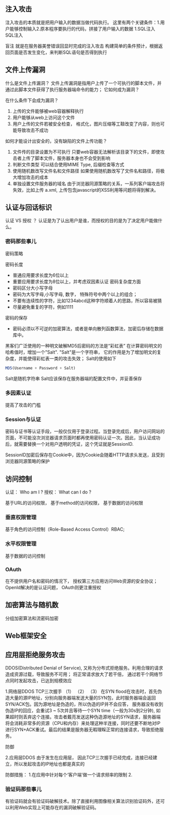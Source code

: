 ## 注入攻击
注入攻击的本质就是把用户输入的数据当做代码执行。
这里有两个关键条件：1.用户能够控制输入2.原本程序要执行的代码，拼接了用户输入的数据
1.SQL注入
SQL注入

盲注
就是在服务器美誉错误回显时完成的注入攻击
构建简单的条件预计，根据返回页面是否发生变化，来判断SQL语句是否得到执行

## 文件上传漏洞
什么是文件上传漏洞？
文件上传漏洞是指用户上传了一个可执行的脚本文件，并通过此脚本文件获得了执行服务器端命令的能力；
它如何成为漏洞？

在什么条件下会成为漏洞？
1. 上传的文件能够被web容器解释执行
2. 用户能够从web上访问这个文件
3. 用户上传的文件若被安全检查， 格式化，图片压缩等工鞥改变了内容，则也可能导致攻击不成功

如何才能设计出安全的，没有缺陷的文件上传功能？
1. 文件传的目录设置为不可执行
只要web容器无法解析该目录下的文件，即使攻击者上传了脚本文件，服务器本身也不会受到影响
2. 判断文件类型
可以结合使用MIME Type, 后缀检查等方式
3. 使用随机数改写文件名和文件路径
如果使用随机数改写了文件名和路径，将极大增加攻击的成本
4. 单独设置文件服务器的域名
由于浏览器同源策略的关系，一系列客户端攻击将失效，比如上传 a.xml, 上传包含javascript的XSS利用等问题将得到解决。

## 认证与回话标识
认证 VS 授权 ？
认证是为了认出用户是谁，而授权的目的是为了决定用户能做什么。

### 密码那些事儿
密码策略

密码长度
- 普通应用要求长度为6位以上
- 重要应用要求长度为8位以上，并考虑双因素认证
密码复杂度方面
- 密码区分大小写字母
- 密码为大写字母,小写字母, 数字， 特殊符号中两个以上的组合；
- 不要有连续性的字符，比如1234abcd这种字符顺着人的思路，所以容易被猜
- 尽量避免重复的字符，例如1111

密码的保存
- 密码必须以不可逆的加密算法，或者是单向散列函数算法，加密后存储在数据库中。

黑客们广泛使用的一种明文破解MD5后密码的方法是“彩虹表”
在计算密码明文的哈希值时，增加一个"Salt". "Salt"是一个字符串， 它的作用是为了增加明文的复杂度，并能使得彩虹表一类的攻击失效；
Salt的使用如下
```js
MD5(Username + Password + Salt)
```
Salt是随机字符串
Salt应该保存在服务器端的配置文件中，并妥善保存

### 多因素认证
提高了攻击的门槛
### Session与认证
密码与证书等认证手段，一般仅仅用于登录过程。当登录完成后，用户访问网站的页面，不可能没次浏览器请求页面时都再使用密码认证一次。因此，当认证成功后，就需要替换一个对用户透明的凭证，这个凭证就是SessionID.

SessionID加密后保存在Cookie中，因为Cookie会随着HTTP请求头发送，且受到浏览器同源策略的保护
## 访问控制
认证： Who am I ?
授权： What can I do ?

基于URL的访问权限， 基于method的访问权限， 基于数据的访问权限

### 垂直权限管理
基于角色的访问控制（Role-Based Access Control）RBAC;

### 水平权限管理

基于数据的访问控制

### OAuth
在不提供用户名和密码的情况下， 授权第三方应用访问Web资源的安全协议；
OpenId解决的是认证问题， OAuth则更注重授权

## 加密算法与随机数
分组加密算法和流密码加密
## Web框架安全

## 应用层拒绝服务攻击
DDOS(Distributed Denial of Service), 又称为分布式拒绝服务。利用合理的请求造成资源过载，导致服务不可用；
将正常请求放大了若干倍， 通过若干个网络节点同时发起攻击，已达到规模效应

1.网络层DDOS
TCP三次握手
（1）
（2）
（3）
在SYN flood在攻击时，首先伪造大量的源IP地址，分别向服务器端发送大量的SYN包，此时服务器端会返回SYN/ACK包。因为源地址是伪造的，所以伪造的IP并不会应答， 服务器没有收到伪造IP的回应，会重试3 ~ 5次并且等待一个SYN time（一般为30s到2分钟), 如果超时则丢弃这个连接。攻击者戴亮发送这种伪造源地址的SYN请求，服务器端将会消耗非常多的资源（CPU和内存）来处理这种半连接，同时还要不断地对IP进行SYN+ACK重试。最后的结果是服务器无暇理睬正常的连接请求，导致拒绝服务。

防御



2.应用层DDOS
由于发生在应用层， 因此TCP三次握手已经完成，连接已经建立，所以发起攻击的IP地址也都是真实的

防御措施： 
1.在应用中针对每个‘客户端’做一个请求频率的限制
2.

### 验证码那些事儿
有验证码就会有验证码破解技术。除了直接利用图像相关算法识别验证码外，还可以利用Web实现上可能存在的漏洞破解验证码。